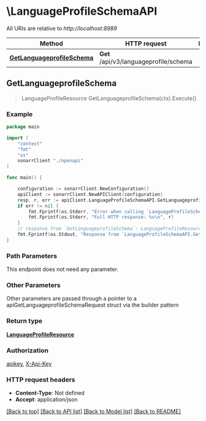 # \LanguageProfileSchemaAPI

All URIs are relative to *http://localhost:8989*

Method | HTTP request | Description
------------- | ------------- | -------------
[**GetLanguageprofileSchema**](LanguageProfileSchemaAPI.md#GetLanguageprofileSchema) | **Get** /api/v3/languageprofile/schema | 



## GetLanguageprofileSchema

> LanguageProfileResource GetLanguageprofileSchema(ctx).Execute()



### Example

```go
package main

import (
    "context"
    "fmt"
    "os"
    sonarrClient "./openapi"
)

func main() {

    configuration := sonarrClient.NewConfiguration()
    apiClient := sonarrClient.NewAPIClient(configuration)
    resp, r, err := apiClient.LanguageProfileSchemaAPI.GetLanguageprofileSchema(context.Background()).Execute()
    if err != nil {
        fmt.Fprintf(os.Stderr, "Error when calling `LanguageProfileSchemaAPI.GetLanguageprofileSchema``: %v\n", err)
        fmt.Fprintf(os.Stderr, "Full HTTP response: %v\n", r)
    }
    // response from `GetLanguageprofileSchema`: LanguageProfileResource
    fmt.Fprintf(os.Stdout, "Response from `LanguageProfileSchemaAPI.GetLanguageprofileSchema`: %v\n", resp)
}
```

### Path Parameters

This endpoint does not need any parameter.

### Other Parameters

Other parameters are passed through a pointer to a apiGetLanguageprofileSchemaRequest struct via the builder pattern


### Return type

[**LanguageProfileResource**](LanguageProfileResource.md)

### Authorization

[apikey](../README.md#apikey), [X-Api-Key](../README.md#X-Api-Key)

### HTTP request headers

- **Content-Type**: Not defined
- **Accept**: application/json

[[Back to top]](#) [[Back to API list]](../README.md#documentation-for-api-endpoints)
[[Back to Model list]](../README.md#documentation-for-models)
[[Back to README]](../README.md)

